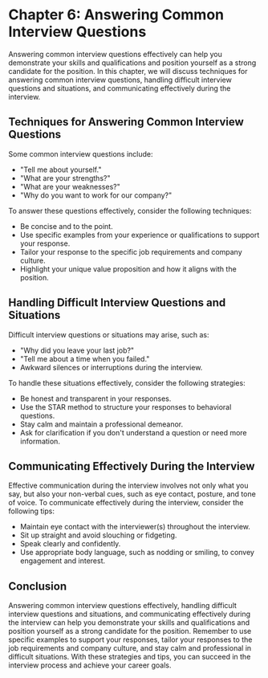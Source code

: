 Chapter 6: Answering Common Interview Questions
===============================================

Answering common interview questions effectively can help you demonstrate your skills and qualifications and position yourself as a strong candidate for the position. In this chapter, we will discuss techniques for answering common interview questions, handling difficult interview questions and situations, and communicating effectively during the interview.

Techniques for Answering Common Interview Questions
---------------------------------------------------

Some common interview questions include:

* "Tell me about yourself."
* "What are your strengths?"
* "What are your weaknesses?"
* "Why do you want to work for our company?"

To answer these questions effectively, consider the following techniques:

* Be concise and to the point.
* Use specific examples from your experience or qualifications to support your response.
* Tailor your response to the specific job requirements and company culture.
* Highlight your unique value proposition and how it aligns with the position.

Handling Difficult Interview Questions and Situations
-----------------------------------------------------

Difficult interview questions or situations may arise, such as:

* "Why did you leave your last job?"
* "Tell me about a time when you failed."
* Awkward silences or interruptions during the interview.

To handle these situations effectively, consider the following strategies:

* Be honest and transparent in your responses.
* Use the STAR method to structure your responses to behavioral questions.
* Stay calm and maintain a professional demeanor.
* Ask for clarification if you don't understand a question or need more information.

Communicating Effectively During the Interview
----------------------------------------------

Effective communication during the interview involves not only what you say, but also your non-verbal cues, such as eye contact, posture, and tone of voice. To communicate effectively during the interview, consider the following tips:

* Maintain eye contact with the interviewer(s) throughout the interview.
* Sit up straight and avoid slouching or fidgeting.
* Speak clearly and confidently.
* Use appropriate body language, such as nodding or smiling, to convey engagement and interest.

Conclusion
----------

Answering common interview questions effectively, handling difficult interview questions and situations, and communicating effectively during the interview can help you demonstrate your skills and qualifications and position yourself as a strong candidate for the position. Remember to use specific examples to support your responses, tailor your responses to the job requirements and company culture, and stay calm and professional in difficult situations. With these strategies and tips, you can succeed in the interview process and achieve your career goals.
